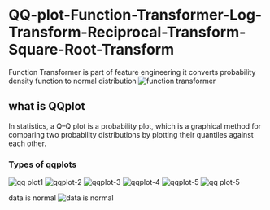 # QQ-plot-Function-Transformer-Log-Transform-Reciprocal-Transform-Square-Root-Transform
Function Transformer is part of feature engineering it converts probability density function to normal distribution
![function transformer](https://user-images.githubusercontent.com/68773015/165288001-da26a886-0af4-4a12-8129-49a19eab80ac.png)

## what is QQplot
In statistics, a Q–Q plot is a probability plot, which is a graphical method for comparing two probability distributions by plotting their quantiles against each other.

### Types of qqplots
![qq plot1](https://user-images.githubusercontent.com/68773015/165287274-fad57d94-f709-441e-b6b8-5751164ca38c.png)
![qqplot-2](https://user-images.githubusercontent.com/68773015/165287276-9e758d14-a343-46b0-9435-e79b408fa839.png)
![qqplot-3](https://user-images.githubusercontent.com/68773015/165287278-3b8c74d3-e6a3-411f-838c-cc44c6694871.png)
![qqplot-4](https://user-images.githubusercontent.com/68773015/165287280-53f9fe27-0934-45c6-bb69-795fd9d58afe.png)
![qqplot-5](https://user-images.githubusercontent.com/68773015/165287283-5b050a96-7dc4-4728-a6f8-b254bbaed6b9.png)
![qq plot-5](https://user-images.githubusercontent.com/68773015/165287427-51f62637-932b-4f7b-9c3f-d79f30533ebd.png)

 data is normal
 ![data is normal](https://user-images.githubusercontent.com/68773015/165288124-1c02170d-2bc2-4d3f-a0ce-7e2a3bc3fe19.png)
